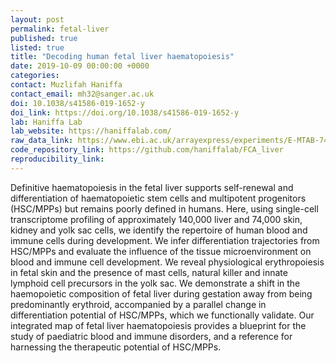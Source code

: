 ```yaml
---
layout: post
permalink: fetal-liver
published: true
listed: true
title: "Decoding human fetal liver haematopoiesis"
date: 2019-10-09 00:00:00 +0000
categories: 
contact: Muzlifah Haniffa
contact_email: mh32@sanger.ac.uk
doi: 10.1038/s41586-019-1652-y 
doi_link: https://doi.org/10.1038/s41586-019-1652-y
lab: Haniffa Lab
lab_website: https://haniffalab.com/
raw_data_link: https://www.ebi.ac.uk/arrayexpress/experiments/E-MTAB-7407/
code_repository_link: https://github.com/haniffalab/FCA_liver 
reproducibility_link: 
---
```

Definitive haematopoiesis in the fetal liver supports self-renewal and differentiation of haematopoietic stem cells and multipotent progenitors (HSC/MPPs) but remains poorly defined in humans. Here, using single-cell transcriptome profiling of approximately 140,000 liver and 74,000 skin, kidney and yolk sac cells, we identify the repertoire of human blood and immune cells during development. We infer differentiation trajectories from HSC/MPPs and evaluate the influence of the tissue microenvironment on blood and immune cell development. We reveal physiological erythropoiesis in fetal skin and the presence of mast cells, natural killer and innate lymphoid cell precursors in the yolk sac. We demonstrate a shift in the haemopoietic composition of fetal liver during gestation away from being predominantly erythroid, accompanied by a parallel change in differentiation potential of HSC/MPPs, which we functionally validate. Our integrated map of fetal liver haematopoiesis provides a blueprint for the study of paediatric blood and immune disorders, and a reference for harnessing the therapeutic potential of HSC/MPPs.